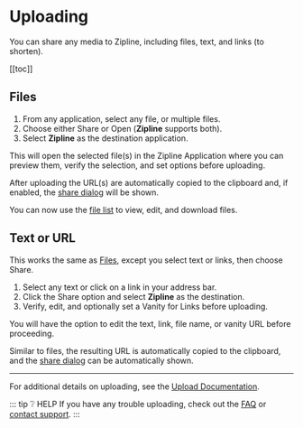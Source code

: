 # Uploading

You can share any media to Zipline, including files, text, and links (to shorten).

[[toc]]

## Files

1. From any application, select any file, or multiple files.
2. Choose either Share or Open (**Zipline** supports both).
3. Select **Zipline** as the destination application.

This will open the selected file(s) in the Zipline Application where you can preview them,
verify the selection, and set options before uploading.

After uploading the URL(s) are automatically copied to the clipboard
and, if enabled, the [share dialog](../docs/settings.md#show-share-after-upload) will be shown.

You can now use the [file list](../docs/files.md) to view, edit, and download files.

## Text or URL

This works the same as [Files](#files), except you select text or links, then choose Share.

1. Select any text or click on a link in your address bar.
2. Click the Share option and select **Zipline** as the destination.
3. Verify, edit, and optionally set a Vanity for Links before uploading.

You will have the option to edit the text, link, file name, or vanity URL before proceeding.

Similar to files, the resulting URL is automatically copied to the clipboard,
and the [share dialog](../docs/settings.md#show-share-after-upload) can be automatically shown.

---

For additional details on uploading, see the [Upload Documentation](../docs/upload.md).

::: tip ❔ HELP
If you have any trouble uploading, check out the [FAQ](../faq.md) or [contact support](../support.md).
:::

